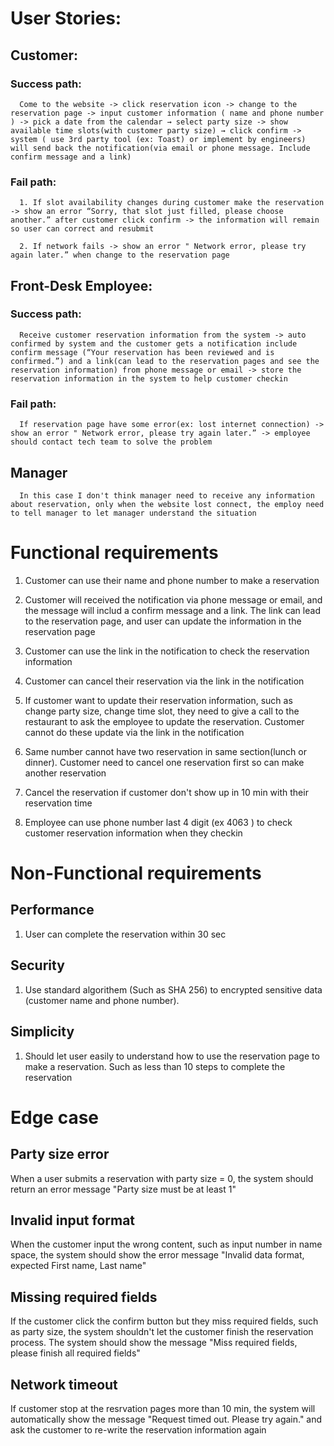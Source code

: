 # User Stories: 
   ## Customer:
   ### Success path:
      Come to the website -> click reservation icon -> change to the reservation page -> input customer information ( name and phone number ) -> pick a date from the calendar → select party size -> show available time slots(with customer party size) → click confirm -> system ( use 3rd party tool (ex: Toast) or implement by engineers) will send back the notification(via email or phone message. Include confirm message and a link)

   ### Fail path:
      1. If slot availability changes during customer make the reservation -> show an error “Sorry, that slot just filled, please choose another.” after customer click confirm -> the information will remain so user can correct and resubmit

      2. If network fails -> show an error " Network error, please try again later.” when change to the reservation page


   ## Front-Desk Employee:
   ### Success path: 
      Receive customer reservation information from the system -> auto confirmed by system and the customer gets a notification include confirm message (“Your reservation has been reviewed and is confirmed.”) and a link(can lead to the reservation pages and see the reservation information) from phone message or email -> store the reservation information in the system to help customer checkin

   ### Fail path:
      If reservation page have some error(ex: lost internet connection) -> show an error " Network error, please try again later.” -> employee should contact tech team to solve the problem

   ## Manager 
      In this case I don't think manager need to receive any information about reservation, only when the website lost connect, the employ need to tell manager to let manager understand the situation

# Functional requirements

   1. Customer can use their name and phone number to make a reservation

   2. Customer will received the notification via phone message or email, and the message will includ a confirm message and a link. The link can lead to the reservation
      page, and user can update the information in the reservation page

   3. Customer can use the link in the notification to check the reservation information

   4. Customer can cancel their reservation via the link in the notification

   5. If customer want to update their reservation information, such as change party size, change time slot, they need to give a call to the restaurant to ask the employee to
      update the reservation. Customer cannot do these update via the link in the notification

   6. Same number cannot have two reservation in same section(lunch or dinner). Customer need to cancel one reservation first so can make another reservation

   7. Cancel the reservation if customer don't show up in 10 min with their reservation time

   8. Employee can use phone number last 4 digit (ex 4063 ) to check customer reservation information when they checkin

# Non-Functional requirements

   ## Performance

   1. User can complete the reservation within 30 sec

   ## Security

   1. Use standard algorithem (Such as SHA 256) to encrypted sensitive data (customer name and phone number).

   ## Simplicity

   1. Should let user easily to understand how to use the reservation page to make a reservation. Such as less than 10 steps to complete the reservation 
 

 # Edge case

 ## Party size error 
   When a user submits a reservation with party size = 0, the system should return an error message "Party size must be at least 1"

 ## Invalid input format
   When the customer input the wrong content, such as input number in name space, the system should show the error message "Invalid data format, expected First name, Last name"

 ## Missing required fields
   If the customer click the confirm button but they miss required fields, such as party size, the system shouldn't let the customer finish the reservation process. 
   The system should show the message "Miss required fields, please finish all required fields"

## Network timeout
   If customer stop at the resrvation pages more than 10 min, the system will automatically show the message "Request timed out. Please try again." and ask the customer to re-write the reservation information again